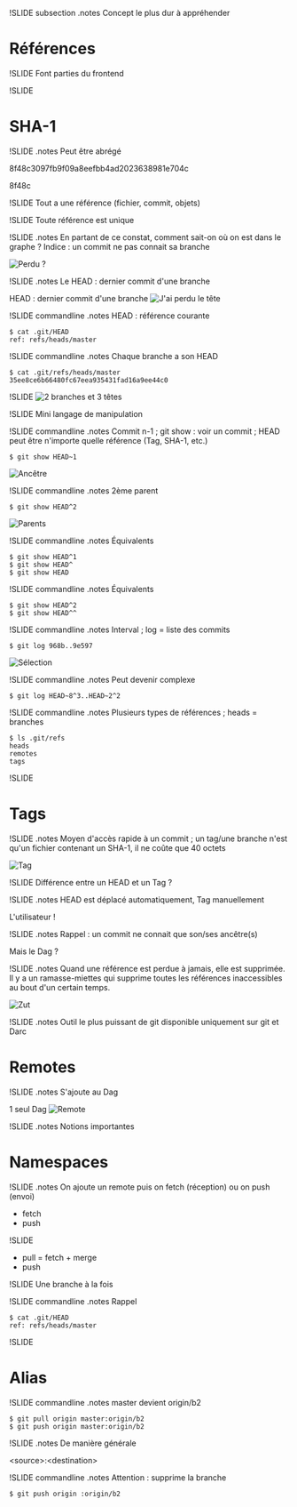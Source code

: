 !SLIDE subsection
.notes Concept le plus dur à appréhender

# Références #

!SLIDE
Font parties du frontend

!SLIDE
# SHA-1

!SLIDE
.notes Peut être abrégé

8f48c3097fb9f09a8eefbb4ad2023638981e704c

8f48c

!SLIDE
Tout a une référence (fichier, commit, objets)

!SLIDE
Toute référence est unique

!SLIDE
.notes En partant de ce constat, comment sait-on où on est dans le graphe ? Indice : un commit ne pas connait sa branche

![Perdu ?](perdu_.gif)

!SLIDE
.notes Le HEAD : dernier commit d'une branche

HEAD : dernier commit d'une branche
![J'ai perdu le tête](tete_.gif)

!SLIDE commandline
.notes HEAD : référence courante

	$ cat .git/HEAD
	ref: refs/heads/master

!SLIDE commandline
.notes Chaque branche a son HEAD

	$ cat .git/refs/heads/master
	35ee8ce6b66480fc67eea935431fad16a9ee44c0

!SLIDE
![2 branches et 3 têtes](tetes.svg)

!SLIDE
Mini langage de manipulation

!SLIDE commandline
.notes Commit n-1 ; git show : voir un commit ; HEAD peut être n'importe quelle référence (Tag, SHA-1, etc.)

	$ git show HEAD~1

![Ancêtre](ancetre.svg)

!SLIDE commandline
.notes 2ème parent

	$ git show HEAD^2

![Parents](parents.svg)

!SLIDE commandline
.notes Équivalents

	$ git show HEAD^1
	$ git show HEAD^
	$ git show HEAD

!SLIDE commandline
.notes Équivalents

	$ git show HEAD^2
	$ git show HEAD^^

!SLIDE commandline
.notes Interval ; log = liste des commits

	$ git log 968b..9e597

![Sélection](selection.svg)

!SLIDE commandline
.notes Peut devenir complexe

	$ git log HEAD~8^3..HEAD~2^2

!SLIDE commandline
.notes Plusieurs types de références ; heads = branches

	$ ls .git/refs
	heads
	remotes
	tags

!SLIDE
# Tags

!SLIDE
.notes Moyen d'accès rapide à un commit ; un tag/une branche n'est qu'un fichier contenant un SHA-1, il ne coûte que 40 octets

![Tag](tag.svg)

!SLIDE
Différence entre un HEAD et un Tag ?

!SLIDE
.notes HEAD est déplacé automatiquement, Tag manuellement

L'utilisateur !

!SLIDE
.notes Rappel : un commit ne connait que son/ses ancêtre(s)

Mais le Dag ?

!SLIDE
.notes Quand une référence est perdue à jamais, elle est supprimée. Il y a un ramasse-miettes qui supprime toutes les références inaccessibles au bout d'un certain temps.

![Zut](luke_.gif)

!SLIDE
.notes Outil le plus puissant de git disponible uniquement sur git et Darc

# Remotes

!SLIDE
.notes S'ajoute au Dag

1 seul Dag
![Remote](remote.svg)

!SLIDE
.notes Notions importantes

# Namespaces

!SLIDE
.notes On ajoute un remote puis on fetch (réception) ou on push (envoi)

  * fetch
  * push

!SLIDE
  * pull = fetch + merge
  * push

!SLIDE
Une branche à la fois

!SLIDE commandline
.notes Rappel

	$ cat .git/HEAD
	ref: refs/heads/master

!SLIDE
# Alias

!SLIDE commandline
.notes master devient origin/b2

	$ git pull origin master:origin/b2
	$ git push origin master:origin/b2

!SLIDE
.notes De manière générale

\<source\>:\<destination\>

!SLIDE commandline
.notes Attention : supprime la branche

	$ git push origin :origin/b2
